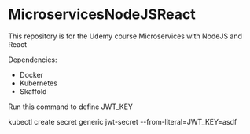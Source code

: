 # MicroservicesNodeJSReact
This repository is for the Udemy course Microservices with NodeJS and React

Dependencies:
- Docker
- Kubernetes
- Skaffold

Run this command to define JWT_KEY

kubectl create secret generic jwt-secret --from-literal=JWT_KEY=asdf
